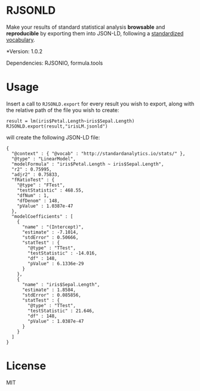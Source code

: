 RJSONLD
=======

Make your results of standard statistical analysis **browsable** and **reproducible** by exporting them into JSON-LD, following a [standardized 
vocabulary](http://standardanalytics.io/stats).

*Version: 1.0.2

Dependencies: RJSONIO, formula.tools

Usage
=======
Insert a call to ``RJSONLD.export`` for every result you wish to export, along with
the relative path of the file you wish to create:

	result = lm(iris$Petal.Length~iris$Sepal.Length)
	RJSONLD.export(result,"irisLM.jsonld")

will create the following JSON-LD file:

	{
	  "@context" : { "@vocab" : "http://standardanalytics.io/stats/" },
	  "@type" : "LinearModel",
	  "modelFormula" : "iris$Petal.Length ~ iris$Sepal.Length",
	  "r2" : 0.75995,
	  "adjr2" : 0.75833,
	  "fRatioTest" : {
	    "@type" : "FTest",
	    "testStatistic" : 468.55,
	    "dfNum" : 1,
	    "dfDenom" : 148,
	    "pValue" : 1.0387e-47
	  },
	  "modelCoefficients" : [
	    {
		  "name" : "(Intercept)",
		  "estimate" : -7.1014,
		  "stdError" : 0.50666,
		  "statTest" : {
		    "@type" : "TTest",
		    "testStatistic" : -14.016,
		    "df" : 148,
		    "pValue" : 6.1336e-29
		  }
	    },
	    {
		  "name" : "iris$Sepal.Length",
		  "estimate" : 1.8584,
		  "stdError" : 0.085856,
		  "statTest" : {
		    "@type" : "TTest",
		    "testStatistic" : 21.646,
		    "df" : 148,
		    "pValue" : 1.0387e-47
		  }
	    }
	  ]
	}


License 
=======

 MIT
